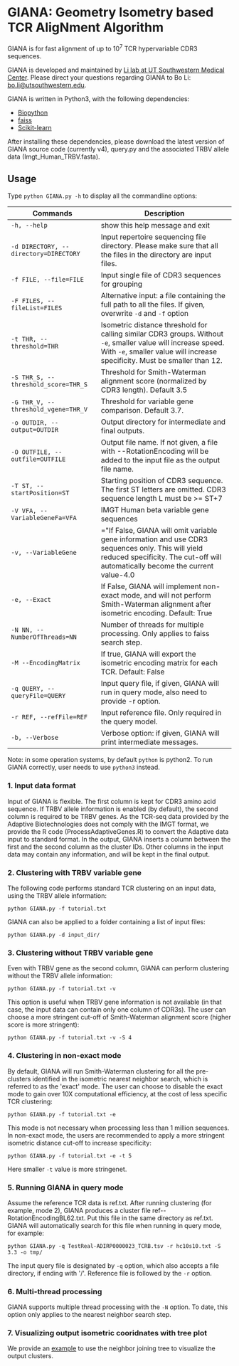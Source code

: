 # GIANA: Geometry Isometry based TCR AligNment Algorithm

GIANA is for fast alignment of up to 10<sup>7</sup> TCR hypervariable CDR3 sequences. 

GIANA is developed and maintained by [Li lab at UT Southwestern Medical Center](https://lilab-utsw.org). Please direct your questions regarding GIANA to Bo Li: bo.li@utsouthwestern.edu.

GIANA is written in Python3, with the following dependencies:

- [Biopython](https://biopython.org)
- [faiss](https://github.com/facebookresearch/faiss)
- [Scikit-learn](https://scikit-learn.org/stable/)

After installing these dependencies, please download the latest version of GIANA source code (currently v4), query.py and the associated TRBV allele data (Imgt_Human_TRBV.fasta). 

## Usage

Type `python GIANA.py -h` to display all the commandline options:

|Commands|Description|
|--|--|
|`-h, --help`|show this help message and exit|
|`-d DIRECTORY, --directory=DIRECTORY`|Input repertoire sequencing file directory. Please make sure that all the files in the directory are input files.| 
|`-f FILE, --file=FILE`|Input single file of CDR3 sequences for grouping|
|`-F FILES, --fileList=FILES`|Alternative input: a file containing the full path to all the files. If given, overwrite `-d` and `-f` option|
|`-t THR, --threshold=THR`|Isometric distance threshold for calling similar CDR3 groups. Without `-e`, smaller value will increase speed. With `-e`, smaller value will increase specificity. Must be smaller than 12.|
|`-S THR_S, --threshold_score=THR_S`|Threshold for Smith-Waterman alignment score (normalized by CDR3 length). Default 3.5|
|`-G THR_V, --threshold_vgene=THR_V`|Threshold for variable gene comparison. Default 3.7.|                       
|`-o OUTDIR, --output=OUTDIR`|Output directory for intermediate and final outputs.|  
|`-O OUTFILE, --outfile=OUTFILE`|Output file name. If not given, a file with --RotationEncoding will be added to the input file as the output file name.|                     
|`-T ST, --startPosition=ST`|Starting position of CDR3 sequence. The first ST letters are omitted. CDR3 sequence length L must be >= ST+7|
|`-V VFA, --VariableGeneFa=VFA`|IMGT Human beta variable gene sequences|                       
|`-v, --VariableGene`|="If False, GIANA will omit variable gene information and use CDR3 sequences only. This will yield reduced specificity. The cut-off will automatically become the current value-4.0|                     
|`-e, --Exact`|If False, GIANA will implement non-exact mode, and will not perform Smith-Waterman alignment after isometric encoding. Default: True|             
|`-N NN, --NumberOfThreads=NN`|Number of threads for multiple processing. Only applies to faiss search step.|  
|`-M --EncodingMatrix`|If true, GIANA will export the isometric encoding matrix for each TCR. Default: False|
|`-q QUERY, --queryFile=QUERY`|Input query file, if given, GIANA will run in query mode, also need to provide -r option.|
|`-r REF, --refFile=REF`|Input reference file. Only required in the query model.|  
|`-b, --Verbose`|Verbose option: if given, GIANA will print intermediate messages.|                      

Note: in some operation systems, by default `python` is python2. To run GIANA correctly, user needs to use `python3` instead.

### 1. Input data format

Input of GIANA is flexible. The first column is kept for CDR3 amino acid sequence. If TRBV allele information is enabled (by default), the second column is required to be TRBV genes. As the TCR-seq data provided by the Adaptive Biotechnologies does not comply with the IMGT format, we provide the R code (ProcessAdaptiveGenes.R) to convert the Adaptive data input to standard format. In the output, GIANA inserts a column between the first and the second column as the cluster IDs. Other columns in the input data may contain any information, and will be kept in the final output. 

### 2. Clustering with TRBV variable gene

The following code performs standard TCR clustering on an input data, using the TRBV allele information:

`python GIANA.py -f tutorial.txt`

GIANA can also be applied to a folder containing a list of input files:

`python GIANA.py -d input_dir/`

### 3. Clustering without TRBV variable gene

Even with TRBV gene as the second column, GIANA can perform clustering without the TRBV allele information:

`python GIANA.py -f tutorial.txt -v`

This option is useful when TRBV gene information is not available (in that case, the input data can contain only one column of CDR3s). The user can choose a more stringent cut-off of Smith-Waterman alignment score (higher score is more stringent):

`python GIANA.py -f tutorial.txt -v -S 4`

### 4. Clustering in non-exact mode

By default, GIANA will run Smith-Waterman clustering for all the pre-clusters identified in the isometric nearest neighbor search, which is referred to as the 'exact' mode. The user can choose to disable the exact mode to gain over 10X computational efficiency, at the cost of less specific TCR clustering:

`python GIANA.py -f tutorial.txt -e`

This mode is not necessary when processing less than 1 million sequences. In non-exact mode, the users are recommended to apply a more stringent isometric distance cut-off to increase specificity:

`python GIANA.py -f tutorial.txt -e -t 5`

Here smaller `-t` value is more stringenet.

### 5. Running GIANA in query mode

Assume the reference TCR data is ref.txt. After running clustering (for example, mode 2), GIANA produces a cluster file ref--RotationEncodingBL62.txt. Put this file in the same directory as ref.txt. GIANA will automatically search for this file when running in query mode, for example:

`python GIANA.py -q TestReal-ADIRP0000023_TCRB.tsv -r hc10s10.txt -S 3.3 -o tmp/`

The input query file is designated by `-q` option, which also accepts a file directory, if ending with '/'. Reference file is followed by the `-r` option. 

### 6. Multi-thread processing

GIANA supports multiple thread processing with the `-N` option. To date, this option only applies to the nearest neighbor search step. 

### 7. Visualizing output isometric cooridnates with tree plot

We provide an [example](https://htmlpreview.github.io/?https://github.com/s175573/GIANA/blob/master/GIANAtree.html) to use the neighbor joining tree to visualize the output clusters.

